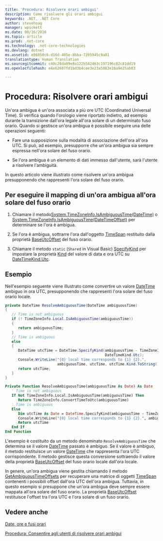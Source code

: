 ```yaml
---
title: 'Procedura: Risolvere orari ambigui'
description: Come risolvere gli orari ambigui
keywords: .NET, .NET Core
author: stevehoag
manager: wpickett
ms.date: 08/16/2016
ms.topic: article
ms.prod: .net-core
ms.technology: .net-core-technologies
ms.devlang: dotnet
ms.assetid: e86050c6-d16d-405e-8bba-7205945c9a81
translationtype: Human Translation
ms.sourcegitcommit: c40c28da09e8a122b542463c197196c82c81dd19
ms.openlocfilehash: e4e62607fd1bd3b4cee3e23a5863e1ba9e25ab03

---
```


# <a name="how-to-resolve-ambiguous-times"></a>Procedura: Risolvere orari ambigui

Un'ora ambigua è un'ora associata a più ore UTC (Coordinated Universal Time). Si verifica quando l'orologio viene riportato indietro, ad esempio durante la transizione dall'ora legale all'ora solare di un determinato fuso orario. Quando si gestisce un'ora ambigua è possibile eseguire una delle operazioni seguenti:

* Fare una supposizione sulla modalità di associazione dell'ora all'ora UTC. Si può, ad esempio, presupporre che un'ora ambigua sia sempre espressa nell'ora solare del fuso orario.

* Se l'ora ambigua è un elemento di dati immesso dall'utente, sarà l'utente a risolvere l'ambiguità.

In questo articolo viene illustrato come risolvere un'ora ambigua presupponendo che rappresenti l'ora solare del fuso orario.

## <a name="to-map-an-ambiguous-time-to-a-time-zones-standard-time"></a>Per eseguire il mapping di un'ora ambigua all'ora solare del fuso orario

1. Chiamare il metodo[System.TimeZoneInfo.IsAmbiguousTime(DateTime)](xref:System.TimeZoneInfo.IsAmbiguousTime(System.DateTime)) o [System.TimeZoneInfo.IsAmbiguousTime(DateTimeOffset)](xref:System.TimeZoneInfo.IsAmbiguousTime(System.DateTimeOffset)) per determinare se l'ora è ambigua.

2. Se l'ora è ambigua, sottrarre l'ora dall'oggetto [TimeSpan](xref:System.TimeSpan) restituito dalla proprietà [BaseUtcOffset](xref:System.TimeZoneInfo.BaseUtcOffset) del fuso orario.

3. Chiamare il metodo `static` (`Shared` in Visual Basic) [SpecifyKind](xref:System.DateTime.SpecifyKind(System.DateTime,System.DateTimeKind)) per impostare la proprietà [Kind](xref:System.DateTime.Kind) del valore di data e ora UTC su [DateTimeKind.Utc](xref:System.DateTimeKind.Utc).

## <a name="example"></a>Esempio

Nell'esempio seguente viene illustrato come convertire un valore [DateTime](xref:System.DateTime) ambiguo in ora UTC, presupponendo che rappresenti l'ora solare del fuso orario locale. 

```csharp
private DateTime ResolveAmbiguousTime(DateTime ambiguousTime)
{
   // Time is not ambiguous
   if (! TimeZoneInfo.Local.IsAmbiguousTime(ambiguousTime))
   { 
      return ambiguousTime; 
   }
   // Time is ambiguous
   else
   {
      DateTime utcTime = DateTime.SpecifyKind(ambiguousTime - TimeZoneInfo.Local.BaseUtcOffset, 
                                              DateTimeKind.Utc);      
      Console.WriteLine("{0} local time corresponds to {1} {2}.", 
                        ambiguousTime, utcTime, utcTime.Kind.ToString());
      return utcTime;            
   }   
}
```

```vb
Private Function ResolveAmbiguousTime(ambiguousTime As Date) As Date
   ' Time is not ambiguous
   If Not TimeZoneInfo.Local.IsAmbiguousTime(ambiguousTime) Then 
      Return TimeZoneInfo.ConvertTimeToUtc(ambiguousTime) 
   ' Time is ambiguous
   Else
      Dim utcTime As Date = DateTime.SpecifyKind(ambiguousTime - TimeZoneInfo.Local.BaseUtcOffset, DateTimeKind.Utc)      
      Console.WriteLine("{0} local time corresponds to {1} {2}.", ambiguousTime, utcTime, utcTime.Kind.ToString())
      Return utcTime            
   End If   
End Function
```

L'esempio è costituito da un metodo denominato `ResolveAmbiguousTime` che determina se il valore [DateTime](xref:System.DateTime) passato è ambiguo. Se il valore è ambiguo, il metodo restituisce un valore [DateTime](xref:System.DateTime) che rappresenta l'ora UTC corrispondente. Il metodo gestisce questa conversione sottraendo il valore della proprietà [BaseUtcOffset](xref:System.TimeZoneInfo.BaseUtcOffset) del fuso orario locale dall'ora locale. 

In genere, un'ora ambigua viene gestita chiamando il metodo [GetAmbiguousTimeOffsets](xref:System.TimeZoneInfo.GetAmbiguousTimeOffsets(System.DateTime)) per recuperare una matrice di oggetti [TimeSpan](xref:System.TimeSpan) contenenti i possibili offset dall'ora UTC dell'ora ambigua. Tuttavia, in questo esempio si presuppone che un'ora ambigua deve sempre essere mappata all'ora solare del fuso orario. La proprietà [BaseUtcOffset](xref:System.TimeZoneInfo.BaseUtcOffset) restituisce l'offset tra l'ora UTC e l'ora solare di un fuso orario.

## <a name="see-also"></a>Vedere anche

[Date, ore e fusi orari](index.md)

[Procedura: Consentire agli utenti di risolvere orari ambigui](let-users-resolve-ambiguous-times.md)




<!--HONumber=Nov16_HO1-->


